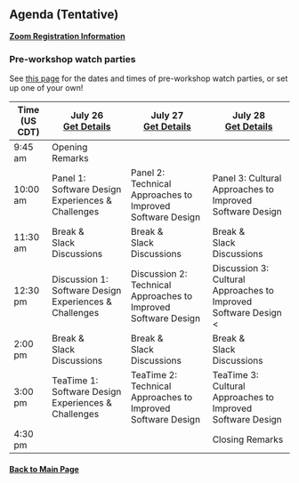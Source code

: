 
## Agenda (Tentative)

[**Zoom Registration Information**]()

### Pre-workshop watch parties

See [this page](WorkshopResources/WatchParty/WatchPartyList.md) for the dates and times of pre-workshop watch parties, or set up one of your own!  

| **Time (US CDT)**| **July 26** <br> [**Get Details**](Agenda-Day-1.md) | **July 27** <br> [**Get Details**](Agenda-Day-2.md) | **July 28** <br> [**Get Details**](Agenda-Day-3.md) |
|---|---|---|---|
| 9:45 am  | Opening Remarks | | |
| 10:00 am | Panel 1: Software Design Experiences & Challenges | Panel 2: Technical Approaches to Improved Software Design | Panel 3: Cultural Approaches to Improved Software Design |
| 11:30 am | Break & <br> Slack Discussions | Break & <br> Slack Discussions | Break & <br> Slack Discussions |
| 12:30 pm | Discussion 1: Software Design Experiences & Challenges | Discussion 2: Technical Approaches to Improved Software Design | Discussion 3: Cultural Approaches to Improved Software Design < |
| 2:00 pm | Break & <br> Slack Discussions | Break & <br> Slack Discussions | Break & <br> Slack Discussions |
| 3:00 pm | TeaTime 1: Software Design Experiences & Challenges | TeaTime 2: Technical Approaches to Improved Software Design | TeaTime 3: Cultural Approaches to Improved Software Design |
| 4:30 pm | | | Closing Remarks |



#### [Back to Main Page](index.md)
